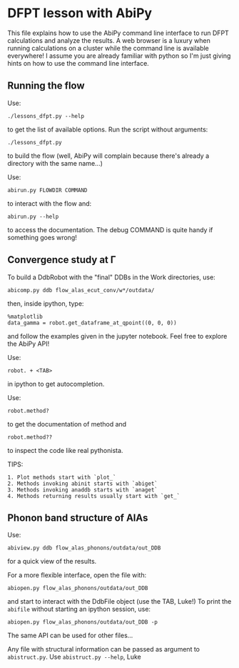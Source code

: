 # DFPT lesson with AbiPy

This file explains how to use the AbiPy command line interface to run DFPT calculations and analyze the results.
A web browser is a luxury when running calculations on a cluster while the command line is available everywhere!
I assume you are already familiar with python so I'm just giving hints on how to use the command line interface.

## Running the flow

Use:

    ./lessons_dfpt.py --help

to get the list of available options.
Run the script without arguments:

    ./lessons_dfpt.py

to build the flow
(well, AbiPy will complain because there's already a directory with the same name...)

Use:

    abirun.py FLOWDIR COMMAND

to interact with the flow and:

    abirun.py --help

to access the documentation.
The debug COMMAND is quite handy if something goes wrong!

## Convergence study at Γ

To build a DdbRobot with the "final" DDBs in the Work directories, use:

    abicomp.py ddb flow_alas_ecut_conv/w*/outdata/

then, inside ipython, type:

    %matplotlib
    data_gamma = robot.get_dataframe_at_qpoint((0, 0, 0))

and follow the examples given in the jupyter notebook.
Feel free to explore the AbiPy API!

Use:

    robot. + <TAB>

in ipython to get autocompletion.

Use:

    robot.method?

to get the documentation of method and

    robot.method??

to inspect the code like real pythonista.

TIPS:

    1. Plot methods start with `plot_`
    2. Methods invoking abinit starts with `abiget`
    3. Methods invoking anaddb starts with `anaget`
    4. Methods returning results usually start with `get_`

## Phonon band structure of AlAs

Use:

    abiview.py ddb flow_alas_phonons/outdata/out_DDB

for a quick view of the results.

For a more flexible interface, open the file with:

    abiopen.py flow_alas_phonons/outdata/out_DDB

and start to interact with the DdbFile object (use the TAB, Luke!)
To print the `abifile` without starting an ipython session, use:

    abiopen.py flow_alas_phonons/outdata/out_DDB -p

The same API can be used for other files...

Any file with structural information can be passed as argument to `abistruct.py`.
Use `abistruct.py --help`, Luke
